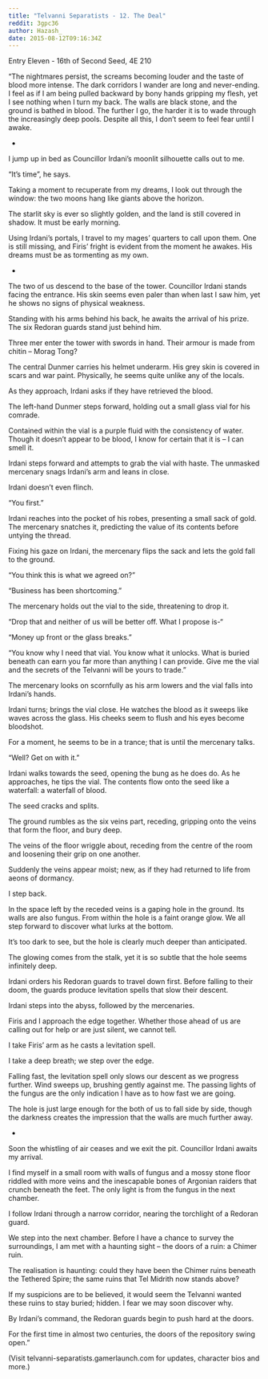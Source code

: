 ```yaml
---
title: "Telvanni Separatists - 12. The Deal"
reddit: 3gpc36
author: Hazash_
date: 2015-08-12T09:16:34Z
---
```


Entry Eleven - 16th of Second Seed, 4E 210

“The nightmares persist, the screams becoming louder and the taste of blood more intense. The dark corridors I wander are long and never-ending. I feel as if I am being pulled backward by bony hands gripping my flesh, yet I see nothing when I turn my back. The walls are black stone, and the ground is bathed in blood. The further I go, the harder it is to wade through the increasingly deep pools. Despite all this, I don’t seem to feel fear until I awake.

*

I jump up in bed as Councillor Irdani’s moonlit silhouette calls out to me.

“It’s time”, he says.

Taking a moment to recuperate from my dreams, I look out through the window: the two moons hang like giants above the horizon.

The starlit sky is ever so slightly golden, and the land is still covered in shadow. It must be early morning.

Using Irdani’s portals, I travel to my mages’ quarters to call upon them. One is still missing, and Firis’ fright is evident from the moment he awakes. His dreams must be as tormenting as my own.

*

The two of us descend to the base of the tower. Councillor Irdani stands facing the entrance. His skin seems even paler than when last I saw him, yet he shows no signs of physical weakness.

Standing with his arms behind his back, he awaits the arrival of his prize. The six Redoran guards stand just behind him.

Three mer enter the tower with swords in hand. Their armour is made from chitin – Morag Tong?

The central Dunmer carries his helmet underarm. His grey skin is covered in scars and war paint. Physically, he seems quite unlike any of the locals.

As they approach, Irdani asks if they have retrieved the blood.

The left-hand Dunmer steps forward, holding out a small glass vial for his comrade.

Contained within the vial is a purple fluid with the consistency of water. Though it doesn’t appear to be blood, I know for certain that it is – I can smell it.

Irdani steps forward and attempts to grab the vial with haste. The unmasked mercenary snags Irdani’s arm and leans in close.

Irdani doesn’t even flinch.

“You first.”

Irdani reaches into the pocket of his robes, presenting a small sack of gold. The mercenary snatches it, predicting the value of its contents before untying the thread.

Fixing his gaze on Irdani, the mercenary flips the sack and lets the gold fall to the ground.

“You think this is what we agreed on?”

“Business has been shortcoming.”

The mercenary holds out the vial to the side, threatening to drop it.

“Drop that and neither of us will be better off. What I propose is-“

“Money up front or the glass breaks.”

“You know why I need that vial. You know what it unlocks. What is buried beneath can earn you far more than anything I can provide. Give me the vial and the secrets of the Telvanni will be yours to trade.”

The mercenary looks on scornfully as his arm lowers and the vial falls into Irdani’s hands.

Irdani turns; brings the vial close. He watches the blood as it sweeps like waves across the glass. His cheeks seem to flush and his eyes become bloodshot.

For a moment, he seems to be in a trance; that is until the mercenary talks.

“Well? Get on with it.”

Irdani walks towards the seed, opening the bung as he does do. As he approaches, he tips the vial. The contents flow onto the seed like a waterfall: a waterfall of blood.

The seed cracks and splits.

The ground rumbles as the six veins part, receding, gripping onto the veins that form the floor, and bury deep.

The veins of the floor wriggle about, receding from the centre of the room and loosening their grip on one another.

Suddenly the veins appear moist; new, as if they had returned to life from aeons of dormancy.

I step back.

In the space left by the receded veins is a gaping hole in the ground. Its walls are also fungus. From within the hole is a faint orange glow. We all step forward to discover what lurks at the bottom.

It’s too dark to see, but the hole is clearly much deeper than anticipated.

The glowing comes from the stalk, yet it is so subtle that the hole seems infinitely deep.

Irdani orders his Redoran guards to travel down first. Before falling to their doom, the guards produce levitation spells that slow their descent.

Irdani steps into the abyss, followed by the mercenaries.

Firis and I approach the edge together. Whether those ahead of us are calling out for help or are just silent, we cannot tell.

I take Firis’ arm as he casts a levitation spell.

I take a deep breath; we step over the edge.

Falling fast, the levitation spell only slows our descent as we progress further. Wind sweeps up, brushing gently against me. The passing lights of the fungus are the only indication I have as to how fast we are going.

The hole is just large enough for the both of us to fall side by side, though the darkness creates the impression that the walls are much further away.

*

Soon the whistling of air ceases and we exit the pit. Councillor Irdani awaits my arrival.

I find myself in a small room with walls of fungus and a mossy stone floor riddled with more veins and the inescapable bones of Argonian raiders that crunch beneath the feet. The only light is from the fungus in the next chamber.

I follow Irdani through a narrow corridor, nearing the torchlight of a Redoran guard.

We step into the next chamber. Before I have a chance to survey the surroundings, I am met with a haunting sight – the doors of a ruin: a Chimer ruin.

The realisation is haunting: could they have been the Chimer ruins beneath the Tethered Spire; the same ruins that Tel Midrith now stands above?

If my suspicions are to be believed, it would seem the Telvanni wanted these ruins to stay buried; hidden. I fear we may soon discover why.

By Irdani’s command, the Redoran guards begin to push hard at the doors.

For the first time in almost two centuries, the doors of the repository swing open.”

(Visit telvanni-separatists.gamerlaunch.com for updates, character bios and more.)
